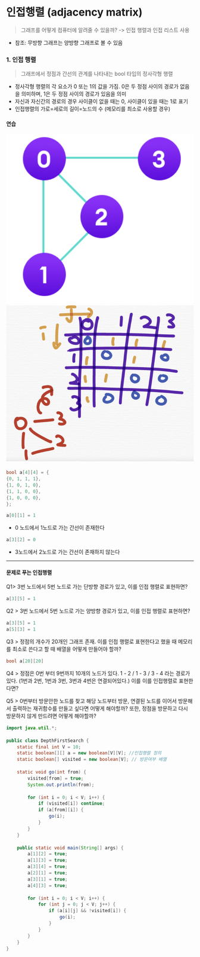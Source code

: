 # 인접행렬 (adjacency matrix)

> 그래프를 어떻게 컴퓨터에 알려줄 수 있을까? -> 인접 행렬과 인접 리스트 사용

- 참조: 무방향 그래프는 양방향 그래프로 볼 수 있음

### 1. 인접 행렬

> 그래프에서 정점과 간선의 관계를 나타내는 bool 타입의 정사각형 행렬

- 정사각형 행렬의 각 요소가 0 또는 1의 값을 가짐. 0은 두 정점 사이의 경로가 없음을 의미하며, 1은 두 정점 사이의 경로가 있음을 의미
- 자신과 자신간의 경로의 경우 사이클이 없을 때는 0, 사이클이 있을 때는 1로 표기
- 인접행렬의 가로=세로의 길이=노드의 수 (메모리를 최소로 사용할 경우)

#### 연습

![Alt text](image.png)
![Alt text](image-1.png)

```cpp
bool a[4][4] = {
{0, 1, 1, 1},
{1, 0, 1, 0},
{1, 1, 0, 0},
{1, 0, 0, 0},
};
```

```java
a[0][1] = 1
```

- 0 노드에서 1노드로 가는 간선이 존재한다

```java
a[3][2] = 0
```

- 3노드에서 2노드로 가는 간선이 존재하지 않는다

---

#### 문제로 푸는 인접행렬

Q1> 3번 노드에서 5번 노드로 가는 단방향 경로가 있고, 이를 인접 행렬로 표현하면?

```java
a[3][5] = 1
```

Q2 > 3번 노드에서 5번 노드로 가는 양방향 경로가 있고, 이를 인접 행렬로 표현하면?

```java
a[3][5] = 1
a[5][3] = 1
```

Q3 > 정점의 개수가 20개인 그래프 존재. 이를 인접 행렬로 표현한다고 했을 때 메모리를 최소로 쓴다고 할 때 배열을 어떻게 만들어야 할까?

```cpp
bool a[20][20]
```

Q4 > 정점은 0번 부터 9번까지 10개의 노드가 있다. 1 - 2 / 1 - 3 / 3 - 4 라는 경로가 있다.
(1번과 2번, 1번과 3번, 3번과 4번은 연결되어있다.)
이를 이를 인접행렬로 표현한다면?

Q5 > 0번부터 방문안한 노드를 찾고 해당 노드부터 방문, 연결된 노드를 이어서 방문해서
출력하는 재귀함수를 만들고 싶다면 어떻게 해야할까? 또한, 정점을 방문하고 다시
방문하지 않게 만드려면 어떻게 해야할까?

```java
import java.util.*;

public class DepthFirstSearch {
    static final int V = 10;
    static boolean[][] a = new boolean[V][V]; //인접행렬 정의
    static boolean[] visited = new boolean[V]; // 방문여부 배열

    static void go(int from) {
        visited[from] = true;
        System.out.println(from);

        for (int i = 0; i < V; i++) {
            if (visited[i]) continue;
            if (a[from][i]) {
                go(i);
            }
        }
    }

    public static void main(String[] args) {
        a[1][2] = true;
        a[1][3] = true;
        a[3][4] = true;
        a[2][1] = true;
        a[3][1] = true;
        a[4][3] = true;

        for (int i = 0; i < V; i++) {
            for (int j = 0; j < V; j++) {
                if (a[i][j] && !visited[i]) {
                    go(i);
                }
            }
        }
    }
}

```
